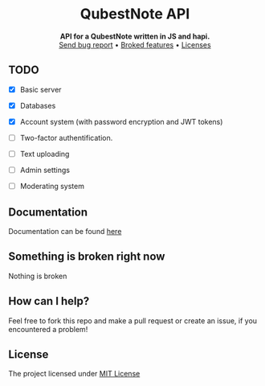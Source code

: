 <div align="center">
<h1>QubestNote API</h1>
</div>

<div align="center">
    <b>API for a QubestNote written in JS and hapi.</b><br>
    <a href="https://gitlab.com/DebilosTeam/QubestNote-API/-/issues">Send bug report</a>
    •
    <a href="https://gitlab.com/DebilosTeam/QubestNote-API#something-is-broken-right-now">Broked features</a>
    •
    <a href="https://gitlab.com/DebilosTeam/QubestNote-API#licenses">Licenses</a>
</div>


## TODO
- [X] Basic server
- [X] Databases
- [X] Account system (with password encryption and JWT tokens)
- [ ] Two-factor authentification.
- [ ] Text uploading
- [ ] Admin settings
- [ ] Moderating system


## Documentation
Documentation can be found [here](https://gitlab.com/DebilosTeam/QubestNote-API/-/wikis/Home)


## Something is broken right now
Nothing is broken


## How can I help?
Feel free to fork this repo and make a pull request or create an issue, if you encountered a problem!


## License
The project licensed under [MIT License](https://gitlab.com/DebilosTeam/QubestNote-API/-/blob/main/LICENSE)
